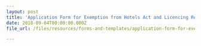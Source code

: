 ```yaml
---
layout: post
title: 'Application Form for Exemption from Hotels Act and Licencing Regulations'
date: 2018-09-04T00:00:00.000Z
file_url: /files/resources/forms-and-templates/application-form-for-exemption.docx

---
```


